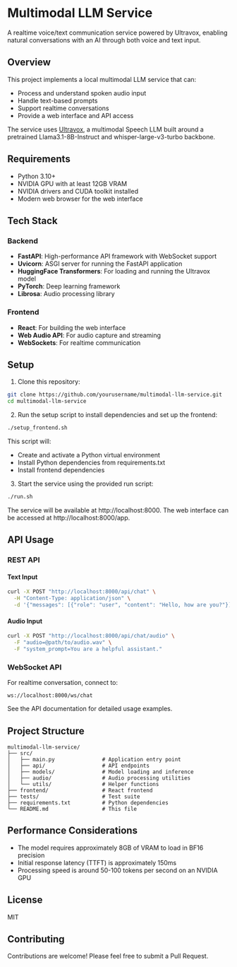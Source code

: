 # Multimodal LLM Service

A realtime voice/text communication service powered by Ultravox, enabling natural conversations with an AI through both voice and text input.

## Overview

This project implements a local multimodal LLM service that can:
- Process and understand spoken audio input
- Handle text-based prompts
- Support realtime conversations
- Provide a web interface and API access

The service uses [Ultravox](https://huggingface.co/fixie-ai/ultravox-v0_5-llama-3_1-8b), a multimodal Speech LLM built around a pretrained Llama3.1-8B-Instruct and whisper-large-v3-turbo backbone.

## Requirements

- Python 3.10+
- NVIDIA GPU with at least 12GB VRAM
- NVIDIA drivers and CUDA toolkit installed
- Modern web browser for the web interface

## Tech Stack

### Backend
- **FastAPI**: High-performance API framework with WebSocket support
- **Uvicorn**: ASGI server for running the FastAPI application
- **HuggingFace Transformers**: For loading and running the Ultravox model
- **PyTorch**: Deep learning framework
- **Librosa**: Audio processing library

### Frontend
- **React**: For building the web interface
- **Web Audio API**: For audio capture and streaming
- **WebSockets**: For realtime communication

## Setup

1. Clone this repository:
```bash
git clone https://github.com/yourusername/multimodal-llm-service.git
cd multimodal-llm-service
```

2. Run the setup script to install dependencies and set up the frontend:
```bash
./setup_frontend.sh
```

This script will:
- Create and activate a Python virtual environment
- Install Python dependencies from requirements.txt
- Install frontend dependencies

3. Start the service using the provided run script:
```bash
./run.sh
```

The service will be available at http://localhost:8000. The web interface can be accessed at http://localhost:8000/app.

## API Usage

### REST API

#### Text Input
```bash
curl -X POST "http://localhost:8000/api/chat" \
  -H "Content-Type: application/json" \
  -d '{"messages": [{"role": "user", "content": "Hello, how are you?"}]}'
```

#### Audio Input
```bash
curl -X POST "http://localhost:8000/api/chat/audio" \
  -F "audio=@path/to/audio.wav" \
  -F "system_prompt=You are a helpful assistant."
```

### WebSocket API

For realtime conversation, connect to:
```
ws://localhost:8000/ws/chat
```

See the API documentation for detailed usage examples.

## Project Structure

```
multimodal-llm-service/
├── src/
│   ├── main.py               # Application entry point
│   ├── api/                  # API endpoints
│   ├── models/               # Model loading and inference
│   ├── audio/                # Audio processing utilities
│   └── utils/                # Helper functions
├── frontend/                 # React frontend
├── tests/                    # Test suite
├── requirements.txt          # Python dependencies
└── README.md                 # This file
```

## Performance Considerations

- The model requires approximately 8GB of VRAM to load in BF16 precision
- Initial response latency (TTFT) is approximately 150ms
- Processing speed is around 50-100 tokens per second on an NVIDIA GPU

## License

MIT

## Contributing

Contributions are welcome! Please feel free to submit a Pull Request.
